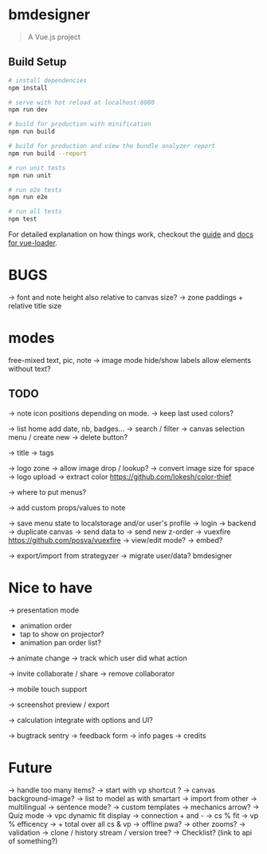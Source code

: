 # bmdesigner

> A Vue.js project

## Build Setup

``` bash
# install dependencies
npm install

# serve with hot reload at localhost:8080
npm run dev

# build for production with minification
npm run build

# build for production and view the bundle analyzer report
npm run build --report

# run unit tests
npm run unit

# run e2e tests
npm run e2e

# run all tests
npm test
```

For detailed explanation on how things work, checkout the [guide](http://vuejs-templates.github.io/webpack/) and [docs for vue-loader](http://vuejs.github.io/vue-loader).

# BUGS
-> font and note height also relative to canvas size?
-> zone paddings + relative title size

# modes
free-mixed
    text, pic, note
-> image mode hide/show labels allow elements without text?

## TODO
-> note icon positions depending on mode.
-> keep last used colors?

-> list home add date, nb, badges...
-> search / filter
-> canvas selection menu / create new
-> delete button?

-> title
-> tags

-> logo zone
-> allow image drop / lookup?
-> convert image size for space
-> logo upload
    -> extract color https://github.com/lokesh/color-thief


-> where to put menus?

-> add custom props/values to note


-> save menu state to localstorage and/or user's profile
-> login
-> backend
    -> duplicate canvas
    -> send data to
    -> send new z-order
    -> vuexfire https://github.com/posva/vuexfire
-> view/edit mode?
    -> embed?

-> export/import from strategyzer
-> migrate user/data? bmdesigner


# Nice to have
-> presentation mode
   - animation order
   - tap to show on projector?
   - animation pan order list?

-> animate change
-> track which user did what action


-> invite collaborate / share
    -> remove collaborator

-> mobile touch support

-> screenshot preview / export

-> calculation integrate with options and UI?

-> bugtrack sentry
-> feedback form
-> info pages
-> credits

# Future
-> handle too many items?
-> start with vp shortcut ?
-> canvas background-image?
-> list to model as with smartart
-> import from other
-> multilingual
-> sentence mode?
-> custom templates
-> mechanics arrow?
-> Quiz mode
-> vpc dynamic fit display
    -> connection + and -
    -> cs  % fit
    -> vp % efficency
    -> + total over all cs & vp
-> offline pwa?
-> other zooms?
-> validation
-> clone / history stream / version tree?
-> Checklist? (link to api of something?)
